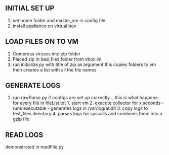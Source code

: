 ## INITIAL SET UP
1. set home folder and master_vm in config file
2. install appliance on virtual box 

## LOAD FILES ON TO VM
1. Compress viruses into zip folder
2. Placed zip in bad_files folder from vbox.ini
3. run initialize.py with title of zip as argument
        this copies folders to vm
        then creates a list with all the file names

## GENERATE LOGS
1. run rawParse.py
    if configs are set up correctly... this is what happens:
    for every file in fileList.txt
        1. start vm
        2. execute collector for x seconds
            - runs executable 
            - generates logs in /var/log/audit
        3. copy logs to test_files directory
        4. parses logs for syscalls and combines them into a gzip file

## READ LOGS
demonstrated in readFile.py